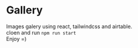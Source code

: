 # Gallery 
Images galery using react, tailwindcss and airtable.   
cloen and run `npm run start`   
Enjoy =)
